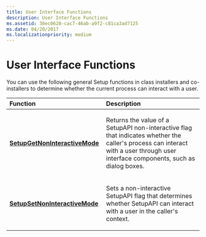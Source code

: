 ```yaml
---
title: User Interface Functions
description: User Interface Functions
ms.assetid: 30ec0628-cac7-46ab-a9f2-c81ca3ad7125
ms.date: 04/20/2017
ms.localizationpriority: medium
---
```


# User Interface Functions


You can use the following general Setup functions in class installers and co-installers to determine whether the current process can interact with a user.

<table>
<colgroup>
<col width="50%" />
<col width="50%" />
</colgroup>
<thead>
<tr class="header">
<th align="left">Function</th>
<th align="left">Description</th>
</tr>
</thead>
<tbody>
<tr class="odd">
<td align="left"><p><a href="https://docs.microsoft.com/windows/desktop/api/setupapi/nf-setupapi-setupgetnoninteractivemode" data-raw-source="[&lt;strong&gt;SetupGetNonInteractiveMode&lt;/strong&gt;](/windows/desktop/api/setupapi/nf-setupapi-setupgetnoninteractivemode)"><strong>SetupGetNonInteractiveMode</strong></a></p></td>
<td align="left"><p>Returns the value of a SetupAPI non-interactive flag that indicates whether the caller's process can interact with a user through user interface components, such as dialog boxes.</p></td>
</tr>
<tr class="even">
<td align="left"><p><a href="https://docs.microsoft.com/windows/desktop/api/setupapi/nf-setupapi-setupsetnoninteractivemode" data-raw-source="[&lt;strong&gt;SetupSetNonInteractiveMode&lt;/strong&gt;](/windows/desktop/api/setupapi/nf-setupapi-setupsetnoninteractivemode)"><strong>SetupSetNonInteractiveMode</strong></a></p></td>
<td align="left"><p>Sets a non-interactive SetupAPI flag that determines whether SetupAPI can interact with a user in the caller's context.</p></td>
</tr>
</tbody>
</table>

 

 

